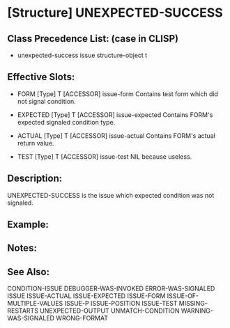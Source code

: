 # [Structure] UNEXPECTED-SUCCESS

## Class Precedence List: (case in CLISP)

* unexpected-success issue structure-object t

## Effective Slots:

* FORM [Type] T
[ACCESSOR] issue-form
Contains test form which did not signal condition.

* EXPECTED [Type] T
[ACCESSOR] issue-expected
Contains FORM's expected signaled condition type.

* ACTUAL [Type] T
[ACCESSOR] issue-actual
Contains FORM's actual return value.

* TEST [Type] T
[ACCESSOR] issue-test
NIL because useless.

## Description:
UNEXPECTED-SUCCESS is the issue which expected condition was not signaled.

## Example:

## Notes:

## See Also:

CONDITION-ISSUE
DEBUGGER-WAS-INVOKED
ERROR-WAS-SIGNALED
ISSUE
ISSUE-ACTUAL
ISSUE-EXPECTED
ISSUE-FORM
ISSUE-OF-MULTIPLE-VALUES
ISSUE-P
ISSUE-POSITION
ISSUE-TEST
MISSING-RESTARTS
UNEXPECTED-OUTPUT
UNMATCH-CONDITION
WARNING-WAS-SIGNALED
WRONG-FORMAT

